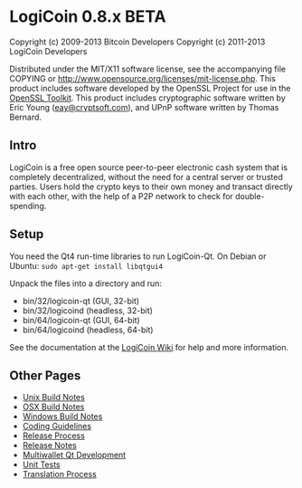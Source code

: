 LogiCoin 0.8.x BETA
====================

Copyright (c) 2009-2013 Bitcoin Developers
Copyright (c) 2011-2013 LogiCoin Developers

Distributed under the MIT/X11 software license, see the accompanying
file COPYING or http://www.opensource.org/licenses/mit-license.php.
This product includes software developed by the OpenSSL Project for use in the [OpenSSL Toolkit](http://www.openssl.org/). This product includes
cryptographic software written by Eric Young ([eay@cryptsoft.com](mailto:eay@cryptsoft.com)), and UPnP software written by Thomas Bernard.


Intro
---------------------
LogiCoin is a free open source peer-to-peer electronic cash system that is
completely decentralized, without the need for a central server or trusted
parties.  Users hold the crypto keys to their own money and transact directly
with each other, with the help of a P2P network to check for double-spending.


Setup
---------------------
You need the Qt4 run-time libraries to run LogiCoin-Qt. On Debian or Ubuntu:
	`sudo apt-get install libqtgui4`

Unpack the files into a directory and run:

- bin/32/logicoin-qt (GUI, 32-bit)
- bin/32/logicoind (headless, 32-bit)
- bin/64/logicoin-qt (GUI, 64-bit)
- bin/64/logicoind (headless, 64-bit)

See the documentation at the [LogiCoin Wiki](http://logicoin.info)
for help and more information.


Other Pages
---------------------
- [Unix Build Notes](build-unix.md)
- [OSX Build Notes](build-osx.md)
- [Windows Build Notes](build-msw.md)
- [Coding Guidelines](coding.md)
- [Release Process](release-process.md)
- [Release Notes](release-notes.md)
- [Multiwallet Qt Development](multiwallet-qt.md)
- [Unit Tests](unit-tests.md)
- [Translation Process](translation_process.md)
